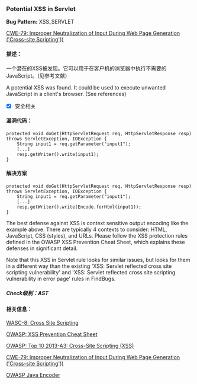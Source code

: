 ### Potential XSS in Servlet 
**Bug Pattern:** XSS_SERVLET

[CWE-79: Improper Neutralization of Input During Web Page Generation ('Cross-site Scripting'))](http://cwe.mitre.org/data/definitions/79.html)

#### 描述：
一个潜在的XSS被发现。它可以用于在客户机的浏览器中执行不需要的JavaScript。(见参考文献)

A potential XSS was found. It could be used to execute unwanted JavaScript in a client's browser. (See references)

- [x] 安全相关

#### 漏洞代码：
```
protected void doGet(HttpServletRequest req, HttpServletResponse resp) throws ServletException, IOException {
    String input1 = req.getParameter("input1");
    [...]
    resp.getWriter().write(input1);
}
```

#### 解决方案
```
protected void doGet(HttpServletRequest req, HttpServletResponse resp) throws ServletException, IOException {
    String input1 = req.getParameter("input1");
    [...]
    resp.getWriter().write(Encode.forHtml(input1));
}
```
The best defense against XSS is context sensitive output encoding like the example above. There are typically 4 contexts to consider: HTML, JavaScript, CSS (styles), and URLs. Please follow the XSS protection rules defined in the OWASP XSS Prevention Cheat Sheet, which explains these defenses in significant detail.

Note that this XSS in Servlet rule looks for similar issues, but looks for them in a different way than the existing 'XSS: Servlet reflected cross site scripting vulnerability' and 'XSS: Servlet reflected cross site scripting vulnerability in error page' rules in FindBugs.

##### Check级别：AST

#### 相关信息：
[WASC-8: Cross Site Scripting](http://projects.webappsec.org/w/page/13246920/Cross%20Site%20Scripting)

[OWASP: XSS Prevention Cheat Sheet](https://www.owasp.org/index.php/XSS_%28Cross_Site_Scripting%29_Prevention_Cheat_Sheet)

[OWASP: Top 10 2013-A3: Cross-Site Scripting (XSS)](https://www.owasp.org/index.php/Top_10_2013-A3-Cross-Site_Scripting_%28XSS%29)

[CWE-79: Improper Neutralization of Input During Web Page Generation ('Cross-site Scripting'))](http://cwe.mitre.org/data/definitions/79.html)

[OWASP Java Encoder](https://code.google.com/p/owasp-java-encoder/)